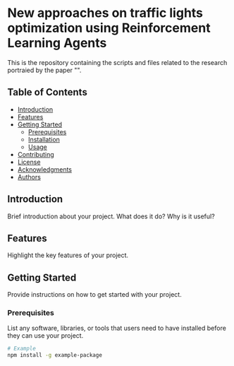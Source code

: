 # New approaches on traffic lights optimization using Reinforcement Learning Agents
This is the repository containing the scripts and files related to the research portraied by the paper "".  

## Table of Contents
- [Introduction](#introduction)
- [Features](#features)
- [Getting Started](#getting-started)
  - [Prerequisites](#prerequisites)
  - [Installation](#installation)
  - [Usage](#usage)
- [Contributing](#contributing)
- [License](#license)
- [Acknowledgments](#acknowledgments)
- [Authors](#authors)

## Introduction

Brief introduction about your project. What does it do? Why is it useful?

## Features

Highlight the key features of your project.

## Getting Started

Provide instructions on how to get started with your project.

### Prerequisites

List any software, libraries, or tools that users need to have installed before they can use your project.

```bash
# Example
npm install -g example-package

